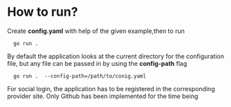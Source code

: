 # How to run?


  Create **config.yaml** with help of the given example,then to run
```  
  go run .
```

By default the application looks at the current directory for the configuration file, but any file can be passed in by using the **config-path** flag
```  
  go run .  --config-path=/path/to/conig.yaml
```

For social login, the application has to be registered in the corresponding provider site. Only Github has been implemented for the time being
